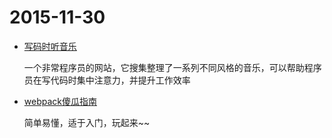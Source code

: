 # 2015-11-30

* [写码时听音乐](http://musicforprogramming.net/)

    一个非常程序员的网站，它搜集整理了一系列不同风格的音乐，可以帮助程序员在写代码时集中注意力，并提升工作效率

* [webpack傻瓜指南](http://zhuanlan.zhihu.com/FrontendMagazine/20367175)

    简单易懂，适于入门，玩起来~~